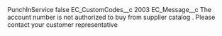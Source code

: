 <?xml version="1.0" encoding="UTF-8"?>
<CustomMetadata xmlns="http://soap.sforce.com/2006/04/metadata" xmlns:xsi="http://www.w3.org/2001/XMLSchema-instance" xmlns:xsd="http://www.w3.org/2001/XMLSchema">
    <label>PunchInService</label>
    <protected>false</protected>
    <values>
        <field>EC_CustomCodes__c</field>
        <value xsi:type="xsd:string">2003</value>
    </values>
    <values>
        <field>EC_Message__c</field>
        <value xsi:type="xsd:string">The account number is not authorized to buy from supplier catalog . Please contact your customer representative</value>
    </values>
</CustomMetadata>
